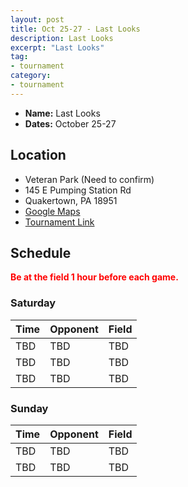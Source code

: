 ```yaml
---
layout: post
title: Oct 25-27 - Last Looks
description: Last Looks
excerpt: "Last Looks"
tag:
- tournament
category:
- tournament
---
```

* **Name:** Last Looks
* **Dates:** October 25-27

## Location
* Veteran Park (Need to confirm)
* 145 E Pumping Station Rd
* Quakertown, PA 18951
* [Google Maps](https://goo.gl/maps/5dY2CCFzDWK63s9S9)
* [Tournament Link](https://tntshowcase.com/)
  
## Schedule
**<span style="color:red">Be at the field 1 hour before each game.</span>**

### Saturday

| Time | Opponent | Field |
|:---      |:---   |:---  |
| TBD      | TBD   |TBD   |
| TBD      | TBD   |TBD   |
| TBD      | TBD   |TBD   |

### Sunday

| Time | Opponent | Field |
|:---      |:---   |:---  |
| TBD      | TBD   |TBD   |
| TBD      | TBD   |TBD   |
